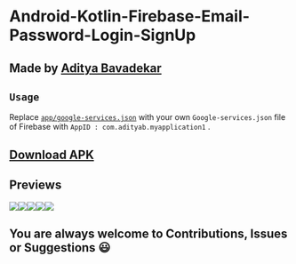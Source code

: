 # Android-Kotlin-Firebase-Email-Password-Login-SignUp
## Made by [Aditya Bavadekar](https://github.com/AdityaBavadekar)
## ```Usage```
Replace [```app/google-services.json```](https://github.com/AdityaBavadekar/Android-Kotlin-Firebase-Email-Password-Login-SignUp/blob/main/app/google-services.json) with your own ```Google-services.json``` file of Firebase with ```AppID : com.adityab.myapplication1``` .
## [Download APK](https://github.com/AdityaBavadekar/Android-Kotlin-Firebase-Email-Password-Login-SignUp/blob/main/My%20App1.apk)
## Previews
![](https://github.com/AdityaBavadekar/Android-Kotlin-Firebase-Email-Password-Login-SignUp/blob/main/Screenshot_20210814-190056_My%20Application1.jpg)![](https://github.com/AdityaBavadekar/Android-Kotlin-Firebase-Email-Password-Login-SignUp/blob/main/Screenshot_20210814-190324_My%20Application1.jpg)![](https://github.com/AdityaBavadekar/Android-Kotlin-Firebase-Email-Password-Login-SignUp/blob/main/Screenshot_20210814-190203_My%20Application1.jpg)![](https://github.com/AdityaBavadekar/Android-Kotlin-Firebase-Email-Password-Login-SignUp/blob/main/Screenshot_20210814-190212_My%20Application1.jpg)![](https://github.com/AdityaBavadekar/Android-Kotlin-Firebase-Email-Password-Login-SignUp/blob/main/Screenshot_20210814-190304_My%20Application1.jpg)

## You are always welcome to Contributions, Issues or Suggestions 😃
